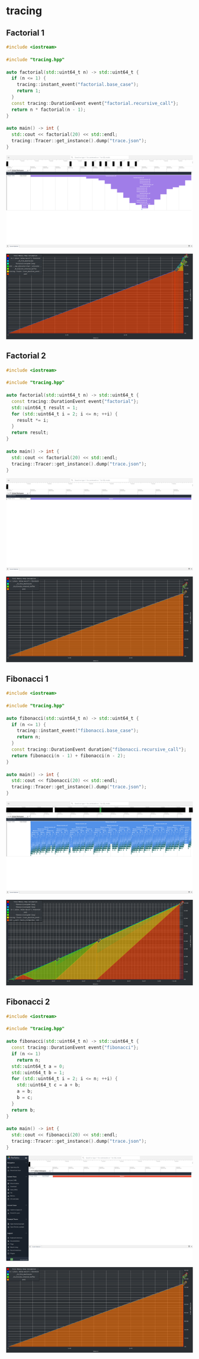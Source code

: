 # tracing

## Factorial 1

```cpp
#include <iostream>

#include "tracing.hpp"

auto factorial(std::uint64_t n) -> std::uint64_t {
  if (n <= 1) {
    tracing::instant_event("factorial.base_case");
    return 1;
  }
  const tracing::DurationEvent event{"factorial.recursive_call"};
  return n * factorial(n - 1);
}

auto main() -> int {
  std::cout << factorial(20) << std::endl;
  tracing::Tracer::get_instance().dump("trace.json");
}
```

![factorial1](perfetto/factorial1.png)

![factorial1](massif/factorial1.png)

## Factorial 2

```cpp
#include <iostream>

#include "tracing.hpp"

auto factorial(std::uint64_t n) -> std::uint64_t {
  const tracing::DurationEvent event{"factorial"};
  std::uint64_t result = 1;
  for (std::uint64_t i = 2; i <= n; ++i) {
    result *= i;
  }
  return result;
}

auto main() -> int {
  std::cout << factorial(20) << std::endl;
  tracing::Tracer::get_instance().dump("trace.json");
}
```

![factorial2](perfetto/factorial2.png)

![factorial2](massif/factorial2.png)

## Fibonacci 1

```cpp
#include <iostream>

#include "tracing.hpp"

auto fibonacci(std::uint64_t n) -> std::uint64_t {
  if (n <= 1) {
    tracing::instant_event("fibonacci.base_case");
    return n;
  }
  const tracing::DurationEvent duration{"fibonacci.recursive_call"};
  return fibonacci(n - 1) + fibonacci(n - 2);
}

auto main() -> int {
  std::cout << fibonacci(20) << std::endl;
  tracing::Tracer::get_instance().dump("trace.json");
}
```

![fibonacci1](perfetto/fibonacci1.png)

![fibonacci1](massif/fibonacci1.png)

## Fibonacci 2

```cpp
#include <iostream>

#include "tracing.hpp"

auto fibonacci(std::uint64_t n) -> std::uint64_t {
  const tracing::DurationEvent event{"fibonacci"};
  if (n <= 1)
    return n;
  std::uint64_t a = 0;
  std::uint64_t b = 1;
  for (std::uint64_t i = 2; i <= n; ++i) {
    std::uint64_t c = a + b;
    a = b;
    b = c;
  }
  return b;
}

auto main() -> int {
  std::cout << fibonacci(20) << std::endl;
  tracing::Tracer::get_instance().dump("trace.json");
}
```

![fibonacci2](perfetto/fibonacci2.png)

![fibonacci2](massif/fibonacci2.png)
